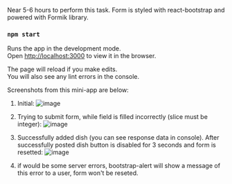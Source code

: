 Near 5-6 hours to perform this task.
Form is styled with react-bootstrap and powered with Formik library.

### `npm start`

Runs the app in the development mode.\
Open [http://localhost:3000](http://localhost:3000) to view it in the browser.

The page will reload if you make edits.\
You will also see any lint errors in the console.

Screenshots from this mini-app are below:
1) Initial:
![image](https://user-images.githubusercontent.com/74111728/120899620-f5d46780-c630-11eb-95cc-d766c5a69866.png)

2) Trying to submit form, while field is filled incorrectly (slice must be integer):
![image](https://user-images.githubusercontent.com/74111728/120899710-5c598580-c631-11eb-98cf-5779e70f332e.png)

3) Successfully added dish (you can see response data in console). After successfully posted dish button is disabled for 3 seconds and form is resetted:
![image](https://user-images.githubusercontent.com/74111728/120899741-7dba7180-c631-11eb-8678-94c76b7f876c.png)

4) if would be some server errors, bootstrap-alert will show a message of this error to a user, form won't be reseted.


